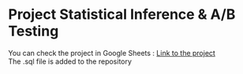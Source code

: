 # Project Statistical Inference & A/B Testing
You can check the project in Google Sheets : [Link to the project](https://docs.google.com/spreadsheets/d/1Vznef_2OyQTwPgwK5LoyAtCXZe6dJ3aqySAn66rNIjk/edit?gid=1851527475#gid=1851527475)  
The .sql file is added to the repository
